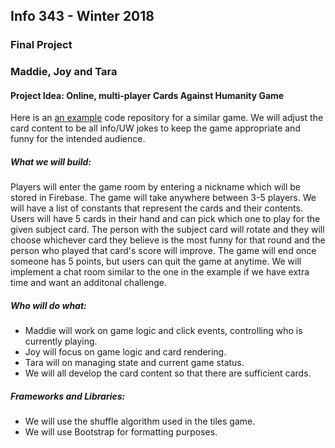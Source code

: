 ## Info 343 - Winter 2018
### Final Project
### Maddie, Joy and Tara

#### Project Idea: Online, multi-player Cards Against Humanity Game

Here is an [an example](https://github.com/jlxp/PretendYoureXyzzy) code repository for a similar game.
We will adjust the card content to be all info/UW jokes to keep the game appropriate and funny for the intended audience.

##### What we will build:
Players will enter the game room by entering a nickname which will be stored in Firebase. The game will take anywhere between 3-5 players. We will have a list of constants that represent the cards and their contents. Users will have 5 cards in their hand and can pick which one to play for the given subject card. The person with the subject card will rotate and they will choose whichever card they believe is the most funny for that round and the person who played that card's score will improve. The game will end once someone has 5 points, but users can quit the game at anytime. We will implement a chat room similar to the one in the example if we have extra time and want an additonal challenge.

##### Who will do what:
* Maddie will work on game logic and click events, controlling who is currently playing.
* Joy will focus on game logic and card rendering.
* Tara will on managing state and current game status.
* We will all develop the card content so that there are sufficient cards.

##### Frameworks and Libraries:
* We will use the shuffle algorithm used in the tiles game.
* We will use Bootstrap for formatting purposes.


